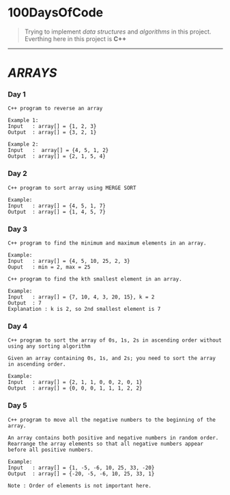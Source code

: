 # 100DaysOfCode
> Trying to implement *data structures* and *algorithms* in this project. Everthing here in this project is **C++**
---

# ***ARRAYS***
### Day 1
```
C++ program to reverse an array

Example 1:
Input   : array[] = {1, 2, 3}
Output  : array[] = {3, 2, 1}

Example 2:
Input   :  array[] = {4, 5, 1, 2}
Output  : array[] = {2, 1, 5, 4}
```

### Day 2
```
C++ program to sort array using MERGE SORT

Example:
Input   : array[] = {4, 5, 1, 7}
Output  : array[] = {1, 4, 5, 7}
```
### Day 3
```
C++ program to find the minimum and maximum elements in an array.

Example:
Input   : array[] = {4, 5, 10, 25, 2, 3}
Ouput   : min = 2, max = 25
```
```
C++ program to find the kth smallest element in an array.

Example:
Input   : array[] = {7, 10, 4, 3, 20, 15}, k = 2
Output  : 7
Explanation : k is 2, so 2nd smallest element is 7
```
### Day 4
```
C++ program to sort the array of 0s, 1s, 2s in ascending order without using any sorting algorithm

Given an array containing 0s, 1s, and 2s; you need to sort the array in ascending order.

Example:
Input   : array[] = {2, 1, 1, 0, 0, 2, 0, 1}
Output  : array[] = {0, 0, 0, 1, 1, 1, 2, 2}
```
### Day 5
```
C++ program to move all the negative numbers to the beginning of the array.

An array contains both positive and negative numbers in random order.
Rearrange the array elements so that all negative numbers appear before all positive numbers.

Example:
Input   : array[] = {1, -5, -6, 10, 25, 33, -20}
Output  : array[] = {-20, -5, -6, 10, 25, 33, 1}

Note : Order of elements is not important here. 
```